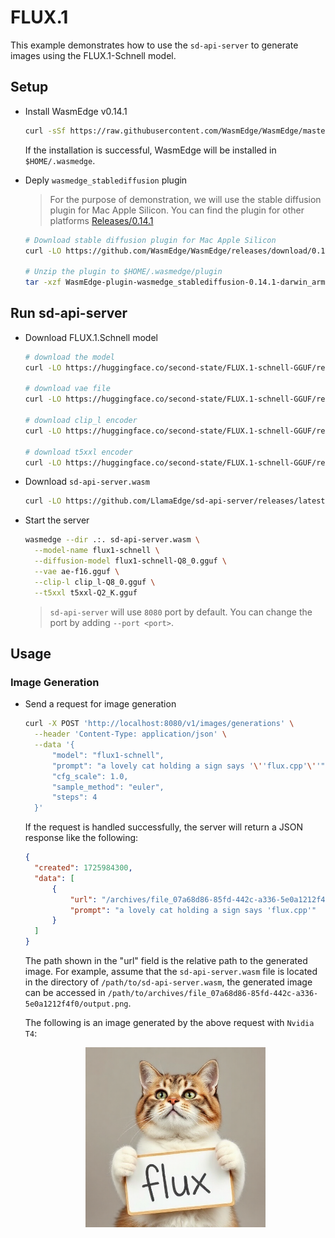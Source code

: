 # FLUX.1

This example demonstrates how to use the `sd-api-server` to generate images using the FLUX.1-Schnell model.

## Setup

- Install WasmEdge v0.14.1

  ```bash
  curl -sSf https://raw.githubusercontent.com/WasmEdge/WasmEdge/master/utils/install_v2.sh | bash -s -- -v 0.14.1
  ```

  If the installation is successful, WasmEdge will be installed in `$HOME/.wasmedge`.

- Deply `wasmedge_stablediffusion` plugin

  > For the purpose of demonstration, we will use the stable diffusion plugin for Mac Apple Silicon. You can find the plugin for other platforms [Releases/0.14.1](https://github.com/WasmEdge/WasmEdge/releases/tag/0.14.1)

  ```bash
  # Download stable diffusion plugin for Mac Apple Silicon
  curl -LO https://github.com/WasmEdge/WasmEdge/releases/download/0.14.1/WasmEdge-plugin-wasmedge_stablediffusion-0.14.1-darwin_arm64.tar.gz

  # Unzip the plugin to $HOME/.wasmedge/plugin
  tar -xzf WasmEdge-plugin-wasmedge_stablediffusion-0.14.1-darwin_arm64.tar.gz -C $HOME/.wasmedge/plugin
  ```

## Run sd-api-server

- Download FLUX.1.Schnell model

  ```bash
  # download the model
  curl -LO https://huggingface.co/second-state/FLUX.1-schnell-GGUF/resolve/main/flux1-schnell-Q8_0.gguf

  # download vae file
  curl -LO https://huggingface.co/second-state/FLUX.1-schnell-GGUF/resolve/main/ae-f16.gguf

  # download clip_l encoder
  curl -LO https://huggingface.co/second-state/FLUX.1-schnell-GGUF/resolve/main/clip_l-Q8_0.gguf

  # download t5xxl encoder
  curl -LO https://huggingface.co/second-state/FLUX.1-schnell-GGUF/resolve/main/t5xxl-Q2_K.gguf
  ```

- Download `sd-api-server.wasm`

  ```bash
  curl -LO https://github.com/LlamaEdge/sd-api-server/releases/latest/download/sd-api-server.wasm
  ```

- Start the server

  ```bash
  wasmedge --dir .:. sd-api-server.wasm \
    --model-name flux1-schnell \
    --diffusion-model flux1-schnell-Q8_0.gguf \
    --vae ae-f16.gguf \
    --clip-l clip_l-Q8_0.gguf \
    --t5xxl t5xxl-Q2_K.gguf
  ```

  > `sd-api-server` will use `8080` port by default. You can change the port by adding `--port <port>`.

## Usage

### Image Generation

- Send a request for image generation

  ```bash
  curl -X POST 'http://localhost:8080/v1/images/generations' \
    --header 'Content-Type: application/json' \
    --data '{
        "model": "flux1-schnell",
        "prompt": "a lovely cat holding a sign says '\''flux.cpp'\''",
        "cfg_scale": 1.0,
        "sample_method": "euler",
        "steps": 4
    }'
  ```

  If the request is handled successfully, the server will return a JSON response like the following:

  ```json
  {
    "created": 1725984300,
    "data": [
        {
            "url": "/archives/file_07a68d86-85fd-442c-a336-5e0a1212f4f0/output.png",
            "prompt": "a lovely cat holding a sign says 'flux.cpp'"
        }
    ]
  }
  ```

  The path shown in the "url" field is the relative path to the generated image. For example, assume that the `sd-api-server.wasm` file is located in the directory of `/path/to/sd-api-server.wasm`, the generated image can be accessed in `/path/to/archives/file_07a68d86-85fd-442c-a336-5e0a1212f4f0/output.png`.

  The following is an image generated by the above request with `Nvidia T4`:

  <div align=center>
  <img src="../image/cat_flux.png" alt="A cute baby sea otter with blue eyes" width="60%" />
  </div>
